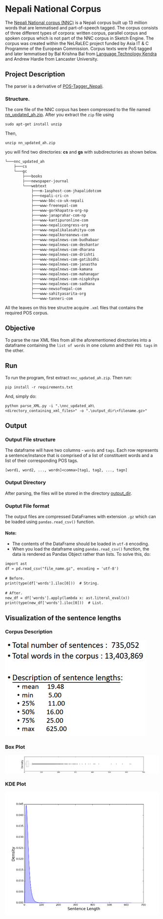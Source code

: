 # Nepali National Corpus
The [Nepali National corpus (NNC)](https://www.sketchengine.eu/nepali-national-corpus/) is a Nepali corpus built up 13 million words that are lemmatised and part-of-speech tagged. The corpus consists of three different types of corpora: written corpus, parallel corpus and spoken corpus which is not part of the NNC corpus in Sketch Engine. The corpus was created within the NeLRaLEC project funded by Asia IT & C Programme of the European Commission. Corpus texts were PoS tagged and later lemmatised by Bal Krishna Bal from [Language Technology Kendra](http://ltk.org.np/) and Andrew Hardie from Lancaster University.

## Project Description
The parser is a derivative of [POS-Tagger_Nepali](https://github.com/raju-shrestha/POS-Tagger-Nepali/blob/master/ParseXMLCorpus.py).

### Structure.
The core file of the NNC corpus has been compressed to the file named [nn_updated_ah.zip](https://github.com/naamiinepal/POS-Tagger/blob/parse/nnc_updated_ah.zip).
After you extract the `zip` file using 
```
sudo apt-get install unzip
```
Then,
```
unzip nn_updated_ah.zip
```
you will find two directories: **cs** and **gs** with subdirectories as shown below.
```
└───nnc_updated_ah
    ├───cs
    └───gc
        ├───books
        ├───newspaper-journal
        └───webtext
            ├───m-1asphost-com-jhapalidotcom
            ├───nepali-cri-cn
            ├───www-bbc-co-uk-nepali
            ├───www-freenepal-com
            ├───www-gorkhapatra-org-np
            ├───www-janaprahar-com-np
            ├───www-kantipuronline-com
            ├───www-nepalicongress-org
            ├───www-nepalikalasahitya-com
            ├───www-nepalkoreanews-com
            ├───www-nepalnews-com-budhabaar
            ├───www-nepalnews-com-deshantar
            ├───www-nepalnews-com-dharana
            ├───www-nepalnews-com-drishti
            ├───www-nepalnews-com-gatibidhi
            ├───www-nepalnews-com-janastha
            ├───www-nepalnews-com-kamana
            ├───www-nepalnews-com-mahanagar
            ├───www-nepalnews-com-nispkshya
            ├───www-nepalnews-com-sadhana
            ├───www-newsofnepal-com
            ├───www-sahityasarita-org
            └───www-tanneri-com
```

All the leaves on this tree structre acquire `.xml` files that contains the required POS corpus.

## Objective
To parse the raw XML files from all the aforementioned directories into a dataframe containing the `list of words` in one column and their `POS tags` in the other.

## Run
To run the program, first extract `nnc_updated_ah.zip`.
Then run:
```
pip install -r requirements.txt
```

And, simply do:
```
python parse_XML.py -i ".\nnc_updated_ah\<directory_containing_xml_files>" -o ".\output_dir\<filename.gz>"
```
## Output
### Output File structure
The dataframe will have two columns - `words` and `tags`.
Each row represents a sentence/instance that is comprised of a list of constituent words and a list of their corresponding POS tags.

```
[word1, word2, ..., wordn]<comma>[tag1, tag2, ..., tagn]
```

### Output Directory
After parsing, the files will be stored in the directory [output_dir](https://github.com/naamiinepal/POS-Tagger/tree/parse/output_dir). 

### Ouptut File format
The output files are compressed DataFrames with extension `.gz` which can be loaded using `pandas.read_csv()` function.

#### Note:
- The contents of the DataFrame should be loaded in `utf-8` encoding.
- When you load the dataframe using `pandas.read_csv()` function, the data is rendered as Pandas Object rather than lists. To solve this, do:
```
import ast
df = pd.read_csv("file_name.gz", encoding = 'utf-8')

# Before.
print(type(df['words'].iloc[0]))  # String.

# After.
new_df = df['words'].apply(lambda x: ast.literal_eval(x))
print(type(new_df['words'].iloc[0]))  # List.
```

## Visualization of the sentence lengths

### Corpus Description
![Corpus Description](./pictures/corpus_stat.png)

### Box Plot 
![Box Plot of Sentence Length](./pictures/lengths_all_box.png)

### KDE Plot 
![KDE Plot of Sentence Length](./pictures/lengths_all.png)
